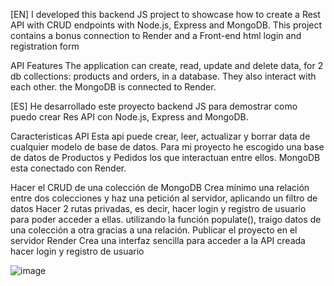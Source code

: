 [EN]
I developed this backend JS project to showcase how to create a Rest API with CRUD endpoints with Node.js, Express and MongoDB. This project contains a bonus connection to Render and a Front-end html login and registration form

API Features
The application can create, read, update and delete data, for 2 db collections: products and orders, in a database. They also interact with each other. the MongoDB is connected to Render.

[ES]
He desarrollado este proyecto backend JS para demostrar como puedo crear Res API con Node.js, Express and MongoDB.

Caracteristicas API
Esta api puede crear, leer, actualizar y borrar data de cualquier modelo de base de datos. Para mi proyecto he escogido una base de datos de Productos y Pedidos los que interactuan entre ellos. MongoDB esta conectado con Render.

Hacer el CRUD de una colección de MongoDB
Crea mínimo una relación entre dos colecciones y haz una petición al servidor, aplicando un filtro de
datos
Hacer 2 rutas privadas, es decir, hacer login y registro de usuario para poder acceder a ellas.  utilizando la función populate(), traigo datos de una colección a otra gracias a una relación.
Publicar el proyecto en el servidor Render
Crea una interfaz sencilla para acceder a la API creada hacer login y registro de usuario




![image](https://github.com/ba23-python/API_NodeJS_Project_Bilyana/assets/153090623/227f9ebc-9d2d-4932-b743-5c9674994542)

